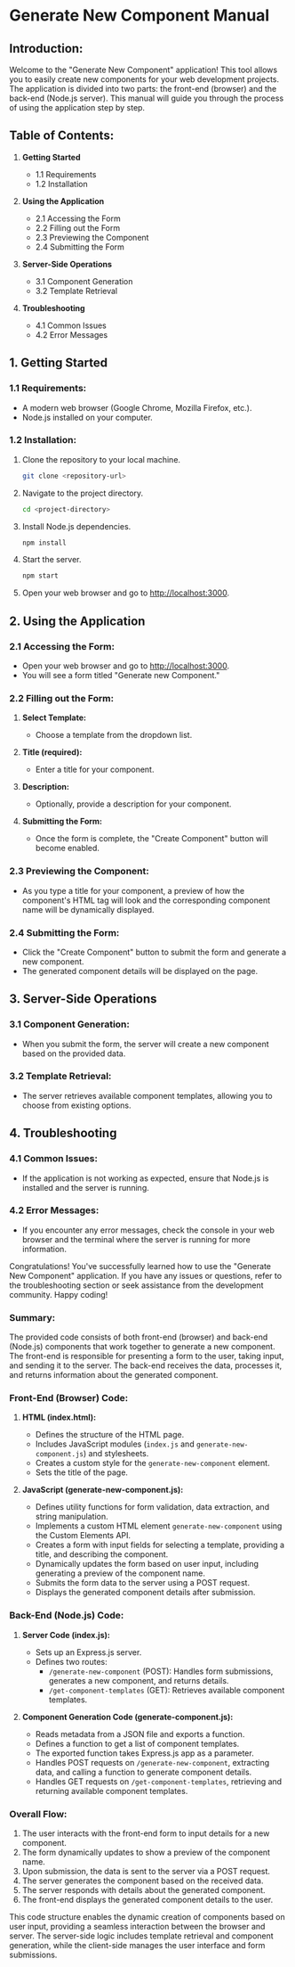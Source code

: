 # Generate New Component Manual

## Introduction:

Welcome to the "Generate New Component" application! This tool allows you to easily create new components for your web development projects. The application is divided into two parts: the front-end (browser) and the back-end (Node.js server). This manual will guide you through the process of using the application step by step.

## Table of Contents:

1. **Getting Started**
   - 1.1 Requirements
   - 1.2 Installation

2. **Using the Application**
   - 2.1 Accessing the Form
   - 2.2 Filling out the Form
   - 2.3 Previewing the Component
   - 2.4 Submitting the Form

3. **Server-Side Operations**
   - 3.1 Component Generation
   - 3.2 Template Retrieval

4. **Troubleshooting**
   - 4.1 Common Issues
   - 4.2 Error Messages

## 1. Getting Started

### 1.1 Requirements:

- A modern web browser (Google Chrome, Mozilla Firefox, etc.).
- Node.js installed on your computer.

### 1.2 Installation:

1. Clone the repository to your local machine.
   ```bash
   git clone <repository-url>
   ```

2. Navigate to the project directory.
   ```bash
   cd <project-directory>
   ```

3. Install Node.js dependencies.
   ```bash
   npm install
   ```

4. Start the server.
   ```bash
   npm start
   ```

5. Open your web browser and go to [http://localhost:3000](http://localhost:3000).

## 2. Using the Application

### 2.1 Accessing the Form:

- Open your web browser and go to [http://localhost:3000](http://localhost:3000).
- You will see a form titled "Generate new Component."

### 2.2 Filling out the Form:

1. **Select Template:**
   - Choose a template from the dropdown list.

2. **Title (required):**
   - Enter a title for your component.

3. **Description:**
   - Optionally, provide a description for your component.

4. **Submitting the Form:**
   - Once the form is complete, the "Create Component" button will become enabled.

### 2.3 Previewing the Component:

- As you type a title for your component, a preview of how the component's HTML tag will look and the corresponding component name will be dynamically displayed.

### 2.4 Submitting the Form:

- Click the "Create Component" button to submit the form and generate a new component.
- The generated component details will be displayed on the page.

## 3. Server-Side Operations

### 3.1 Component Generation:

- When you submit the form, the server will create a new component based on the provided data.

### 3.2 Template Retrieval:

- The server retrieves available component templates, allowing you to choose from existing options.

## 4. Troubleshooting

### 4.1 Common Issues:

- If the application is not working as expected, ensure that Node.js is installed and the server is running.

### 4.2 Error Messages:

- If you encounter any error messages, check the console in your web browser and the terminal where the server is running for more information.

Congratulations! You've successfully learned how to use the "Generate New Component" application. If you have any issues or questions, refer to the troubleshooting section or seek assistance from the development community. Happy coding!

### Summary:

The provided code consists of both front-end (browser) and back-end (Node.js) components that work together to generate a new component. The front-end is responsible for presenting a form to the user, taking input, and sending it to the server. The back-end receives the data, processes it, and returns information about the generated component.

### Front-End (Browser) Code:

1. **HTML (index.html):**
   - Defines the structure of the HTML page.
   - Includes JavaScript modules (`index.js` and `generate-new-component.js`) and stylesheets.
   - Creates a custom style for the `generate-new-component` element.
   - Sets the title of the page.

2. **JavaScript (generate-new-component.js):**
   - Defines utility functions for form validation, data extraction, and string manipulation.
   - Implements a custom HTML element `generate-new-component` using the Custom Elements API.
   - Creates a form with input fields for selecting a template, providing a title, and describing the component.
   - Dynamically updates the form based on user input, including generating a preview of the component name.
   - Submits the form data to the server using a POST request.
   - Displays the generated component details after submission.

### Back-End (Node.js) Code:

1. **Server Code (index.js):**
   - Sets up an Express.js server.
   - Defines two routes:
     - `/generate-new-component` (POST): Handles form submissions, generates a new component, and returns details.
     - `/get-component-templates` (GET): Retrieves available component templates.

2. **Component Generation Code (generate-component.js):**
   - Reads metadata from a JSON file and exports a function.
   - Defines a function to get a list of component templates.
   - The exported function takes Express.js app as a parameter.
   - Handles POST requests on `/generate-new-component`, extracting data, and calling a function to generate component details.
   - Handles GET requests on `/get-component-templates`, retrieving and returning available component templates.

### Overall Flow:

1. The user interacts with the front-end form to input details for a new component.
2. The form dynamically updates to show a preview of the component name.
3. Upon submission, the data is sent to the server via a POST request.
4. The server generates the component based on the received data.
5. The server responds with details about the generated component.
6. The front-end displays the generated component details to the user.

This code structure enables the dynamic creation of components based on user input, providing a seamless interaction between the browser and server. The server-side logic includes template retrieval and component generation, while the client-side manages the user interface and form submissions.